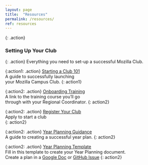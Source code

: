 ```yaml
---
layout: page
title:  "Resources"
permalink: /resources/
ref: resources
---
```


{: .action}
### Setting Up Your Club

{: .action}
Everything you need to set-up a successful Mozilla Club.

{:action1: .action}
[Starting a Club 101](https://docs.google.com/document/d/1BjlailZDW9WZSmsOtdQ9XYVVZoQPyqc8GrZNbJn_kiw/edit#heading=h.873st0gkr50p)<br>
A guide to successfully launching<br>
your Mozilla Campus Club.
{: action1}

{:action2: .action}
[Onboarding Training](http://mozilla.teachable.com/courses/mozilla-club-training/)<br>
A link to the training course you’ll go<br>
through with your Regional Coordinator.
{: action2}

{:action2: .action}
[Register Your Club]()<br>
Apply to start a club<br>
{: action2}

{:action2: .action}
[Year Planning Guidance](https://docs.google.com/document/d/16C7fTPFCkLsgm4p2sikxDxaFuRBgRG-Hx8jRbbkNW64/)<br>
A guide to creating a successful year plan.
{: action2}

{:action2: .action}
[Year Planning Template](https://docs.google.com/document/d/1DKQd0decBLoAMep6weXINDP4zrURFbhHl7061SO5UYA/)<br>
Fill in this template to create your Year Planning document.<br>
Create a plan in a [Google Doc](https://docs.google.com/document/d/1DKQd0decBLoAMep6weXINDP4zrURFbhHl7061SO5UYA/copy) or [GitHub Issue](https://github.com/mozilla/Campus-Club-Year-Plans)
{: action2}
